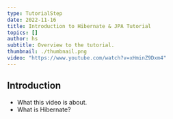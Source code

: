 ```yaml
---
type: TutorialStep
date: 2022-11-16
title: Introduction to Hibernate & JPA Tutorial
topics: []
author: hs
subtitle: Overview to the tutorial.
thumbnail: ./thumbnail.png
video: "https://www.youtube.com/watch?v=xHminZ9Dxm4"
---
```


## Introduction

- What this video is about.
- What is Hibernate?

